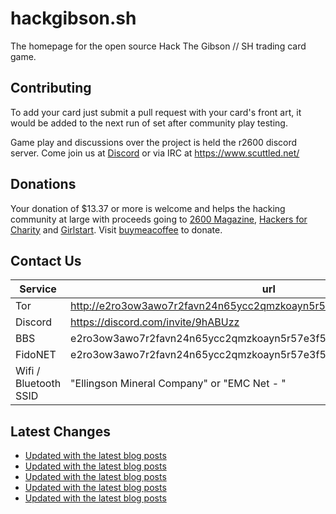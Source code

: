 # hackgibson.sh
The homepage for the open source Hack The Gibson // SH trading card game.


## Contributing

To add your card just submit a pull request with your card's front art, it would be added to the next run of set after community play testing.

Game play and discussions over the project is held the r2600 discord server. Come join us at [Discord](https://discord.com/invite/9hABUzz) or via IRC at https://www.scuttled.net/


## Donations

Your donation of $13.37 or more is welcome and helps the hacking community at large with proceeds going to [2600 Magazine](https://2600.com/), [Hackers for Charity](https://hackersforcharity.org) and [Girlstart](https://girlstart.org).  Visit [buymeacoffee](https://www.buymeacoffee.com/hackgibson.sh) to donate.


## Contact Us

Service | url
-|-
Tor | http://e2ro3ow3awo7r2favn24n65ycc2qmzkoayn5r57e3f56nvjwdcgg32ad.onion
Discord | https://discord.com/invite/9hABUzz
BBS | e2ro3ow3awo7r2favn24n65ycc2qmzkoayn5r57e3f56nvjwdcgg32ad.onion:23
FidoNET | e2ro3ow3awo7r2favn24n65ycc2qmzkoayn5r57e3f56nvjwdcgg32ad.onion:24554
Wifi / Bluetooth SSID | "Ellingson Mineral Company" or "EMC Net - <fidonet address>"

## Latest Changes
<!-- BLOG-POST-LIST:START -->
- [Updated with the latest blog posts](https://github.com/DFW2600/hackgibson.sh/commit/07234629d83e5411455ffb557c3b8a1888d582e8)
- [Updated with the latest blog posts](https://github.com/DFW2600/hackgibson.sh/commit/f90bc2f249f7b76b2819a0473ba7ad05f5b3da9f)
- [Updated with the latest blog posts](https://github.com/DFW2600/hackgibson.sh/commit/b7d2329362f8774278d0d44dda5998fe2f563425)
- [Updated with the latest blog posts](https://github.com/DFW2600/hackgibson.sh/commit/a21cfc85084524be6864c1b14957ff318fc6c57f)
- [Updated with the latest blog posts](https://github.com/DFW2600/hackgibson.sh/commit/7e87c27082a2c9c0a5e290246ee34b85ca3398bf)
<!-- BLOG-POST-LIST:END -->
